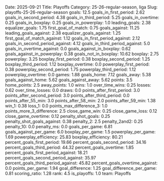 Date: 2025-09-21
Title: Playoffs
Category: 25-26-regular-season, liga
Slug: playoffs-25-26-regular-season
goals: 12.5
goals_in_first_period: 2.62
goals_in_second_period: 4.38
goals_in_third_period: 5.25
goals_in_overtime: 0.25
goals_in_boxplay: 0.25
goals_in_powerplay: 1.0
leading_goals: 2.38
equalizer_goals: 1.75
first_goal_of_match: 0.75
goals_against: 11.25
leading_goals_against: 2.38
equalizer_goals_against: 1.25
first_goal_of_match_against: 1.12
goals_in_first_period_against: 2.12
goals_in_second_period_against: 4.12
goals_in_third_period_against: 5.0
goals_in_overtime_against: 0.0
goals_against_in_boxplay: 0.62
goals_against_in_powerplay: 0.38
goals_not_in_boxplay: 10.62
boxplay: 2.75
powerplay: 3.25
boxplay_first_period: 0.38
boxplay_second_period: 1.25
boxplay_third_period: 1.12
boxplay_overtime: 0.0
powerplay_first_period: 0.38
powerplay_second_period: 1.75
powerplay_third_period: 1.12
powerplay_overtime: 0.0
games: 1.88
goals_home: 7.12
goals_away: 5.38
goals_against_home: 5.62
goals_against_away: 5.62
points: 3.5
home_points: 2.5
away_points: 1.0
wins: 1.0
over_time_wins: 0.25
losses: 0.62
over_time_losses: 0.0
draws: 0.0
points_after_first_period: 3.0
points_after_second_period: 3.0
points_after_third_period: 0.0
points_after_55_min: 3.0
points_after_58_min: 2.0
points_after_59_min: 1.38
win_1: 0.38
loss_1: 0.0
points_max_difference_3: 1.0
points_more_3_difference: 2.5
close_game_win: 0.25
close_game_loss: 0.12
close_game_overtime: 0.12
penalty_shot_goals: 0.25
penalty_shot_goals_against: 0.38
penalty_2: 2.5
penalty_2and2: 0.25
penalty_10: 0.0
penalty_ms: 0.0
goals_per_game: 6.81
goals_against_per_game: 6.0
boxplay_per_game: 1.5
powerplay_per_game: 1.69
powerplay_efficiency: 25.83
boxplay_efficiency: 80.21
percent_goals_first_period: 19.66
percent_goals_second_period: 34.16
percent_goals_third_period: 44.32
percent_goals_overtime: 1.85
percent_goals_first_period_against: 18.21
percent_goals_second_period_against: 35.97
percent_goals_third_period_against: 45.82
percent_goals_overtime_against: 0.0
points_per_game: 1.94
goal_difference: 1.25
goal_difference_per_game: 0.81
scoring_ratio: 1.28
rank: 4.5
is_playoffs: 1.0
team: Playoffs
